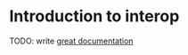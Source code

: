 # Introduction to interop

TODO: write [great documentation](http://jacobian.org/writing/what-to-write/)
